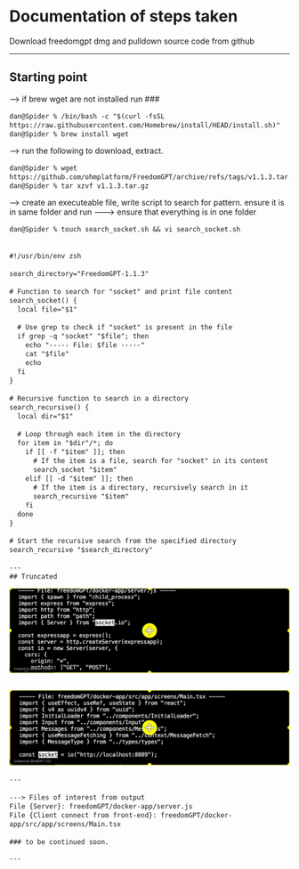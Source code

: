 # Documentation of steps taken

Download freedomgpt dmg and pulldown source code from github

---

## Starting point


--> if brew wget are not installed run ###
```
dan@Spider % /bin/bash -c "$(curl -fsSL https://raw.githubusercontent.com/Homebrew/install/HEAD/install.sh)"
dan@Spider % brew install wget
```

--> run the following to download, extract.
```
dan@Spider % wget https://github.com/ohmplatform/FreedomGPT/archive/refs/tags/v1.1.3.tar.gz
dan@Spider % tar xzvf v1.1.3.tar.gz
```

--> create an executeable file, write script to search for pattern. ensure it is in same folder and run
    ---> ensure that everything is in one folder
```
dan@Spider % touch search_socket.sh && vi search_socket.sh


#!/usr/bin/env zsh

search_directory="FreedomGPT-1.1.3"

# Function to search for "socket" and print file content
search_socket() {
  local file="$1"
  
  # Use grep to check if "socket" is present in the file
  if grep -q "socket" "$file"; then
    echo "----- File: $file -----"
    cat "$file"
    echo
  fi
}

# Recursive function to search in a directory
search_recursive() {
  local dir="$1"

  # Loop through each item in the directory
  for item in "$dir"/*; do
    if [[ -f "$item" ]]; then
      # If the item is a file, search for "socket" in its content
      search_socket "$item"
    elif [[ -d "$item" ]]; then
      # If the item is a directory, recursively search in it
      search_recursive "$item"
    fi
  done
}

# Start the recursive search from the specified directory
search_recursive "$search_directory"

---
## Truncated
```
![Screenshot](SS/server%201.jpeg)
```
```
![Screenshot](SS/client_conn%201.jpeg)
```
---

---> Files of interest from output
File {Server}: freedomGPT/docker-app/server.js 
File {Client connect from front-end}: freedomGPT/docker-app/src/app/screens/Main.tsx

### to be continued soon.

```


```
---
